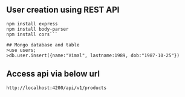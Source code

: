 ## User creation using REST API
```npm install mongoose --save
npm install express
npm install body-parser
npm install cors```

## Mongo database and table
>use users;
>db.user.insert({name:"Vimal", lastname:1989, dob:"1987-10-25"})
```
## Access api via below url
```http://localhost:4200/api/v1/products```
